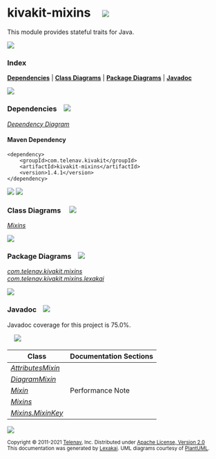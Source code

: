 [//]: # (start-user-text)



[//]: # (end-user-text)

# kivakit-mixins &nbsp;&nbsp; <img src="https://www.kivakit.org/images/puzzle-32.png" srcset="https://www.kivakit.org/images/puzzle-32-2x.png 2x"/>

This module provides stateful traits for Java.

<img src="https://www.kivakit.org/images/horizontal-line-512.png" srcset="https://www.kivakit.org/images/horizontal-line-512-2x.png 2x"/>

### Index



[**Dependencies**](#dependencies) | [**Class Diagrams**](#class-diagrams) | [**Package Diagrams**](#package-diagrams) | [**Javadoc**](#javadoc)

<img src="https://www.kivakit.org/images/horizontal-line-512.png" srcset="https://www.kivakit.org/images/horizontal-line-512-2x.png 2x"/>

### Dependencies <a name="dependencies"></a> &nbsp;&nbsp; <img src="https://www.kivakit.org/images/dependencies-32.png" srcset="https://www.kivakit.org/images/dependencies-32-2x.png 2x"/>

[*Dependency Diagram*](https://www.kivakit.org/1.4.1/lexakai/kivakit/kivakit-mixins/documentation/diagrams/dependencies.svg)

#### Maven Dependency

    <dependency>
        <groupId>com.telenav.kivakit</groupId>
        <artifactId>kivakit-mixins</artifactId>
        <version>1.4.1</version>
    </dependency>

<img src="https://www.kivakit.org/images/horizontal-line-128.png" srcset="https://www.kivakit.org/images/horizontal-line-128-2x.png 2x"/>

[//]: # (start-user-text)



[//]: # (end-user-text)

<img src="https://www.kivakit.org/images/horizontal-line-128.png" srcset="https://www.kivakit.org/images/horizontal-line-128-2x.png 2x"/>

### Class Diagrams <a name="class-diagrams"></a> &nbsp; &nbsp; <img src="https://www.kivakit.org/images/diagram-40.png" srcset="https://www.kivakit.org/images/diagram-40-2x.png 2x"/>

[*Mixins*](https://www.kivakit.org/1.4.1/lexakai/kivakit/kivakit-mixins/documentation/diagrams/diagram-mixin.svg)

<img src="https://www.kivakit.org/images/horizontal-line-128.png" srcset="https://www.kivakit.org/images/horizontal-line-128-2x.png 2x"/>

### Package Diagrams <a name="package-diagrams"></a> &nbsp;&nbsp; <img src="https://www.kivakit.org/images/box-32.png" srcset="https://www.kivakit.org/images/box-32-2x.png 2x"/>

[*com.telenav.kivakit.mixins*](https://www.kivakit.org/1.4.1/lexakai/kivakit/kivakit-mixins/documentation/diagrams/com.telenav.kivakit.mixins.svg)  
[*com.telenav.kivakit.mixins.lexakai*](https://www.kivakit.org/1.4.1/lexakai/kivakit/kivakit-mixins/documentation/diagrams/com.telenav.kivakit.mixins.lexakai.svg)

<img src="https://www.kivakit.org/images/horizontal-line-128.png" srcset="https://www.kivakit.org/images/horizontal-line-128-2x.png 2x"/>

### Javadoc <a name="javadoc"></a> &nbsp;&nbsp; <img src="https://www.kivakit.org/images/books-32.png" srcset="https://www.kivakit.org/images/books-32-2x.png 2x"/>

Javadoc coverage for this project is 75.0%.  
  
&nbsp; &nbsp; <img src="https://www.kivakit.org/images/meter-80-96.png" srcset="https://www.kivakit.org/images/meter-80-96-2x.png 2x"/>




| Class | Documentation Sections |
|---|---|
| [*AttributesMixin*](https://www.kivakit.org/1.4.1/javadoc/kivakit/kivakit.mixins/com/telenav/kivakit/mixins/AttributesMixin.html) |  |  
| [*DiagramMixin*](https://www.kivakit.org/1.4.1/javadoc/kivakit/kivakit.mixins/com/telenav/kivakit/mixins/lexakai/DiagramMixin.html) |  |  
| [*Mixin*](https://www.kivakit.org/1.4.1/javadoc/kivakit/kivakit.mixins/com/telenav/kivakit/mixins/Mixin.html) | Performance Note |  
| [*Mixins*](https://www.kivakit.org/1.4.1/javadoc/kivakit/kivakit.mixins/com/telenav/kivakit/mixins/Mixins.html) |  |  
| [*Mixins.MixinKey*](https://www.kivakit.org/1.4.1/javadoc/kivakit/kivakit.mixins/com/telenav/kivakit/mixins/Mixins.MixinKey.html) |  |  

[//]: # (start-user-text)



[//]: # (end-user-text)

<img src="https://www.kivakit.org/images/horizontal-line-512.png" srcset="https://www.kivakit.org/images/horizontal-line-512-2x.png 2x"/>

<sub>Copyright &#169; 2011-2021 [Telenav](https://telenav.com), Inc. Distributed under [Apache License, Version 2.0](LICENSE)</sub>  
<sub>This documentation was generated by [Lexakai](https://lexakai.org). UML diagrams courtesy of [PlantUML](https://plantuml.com).</sub>

